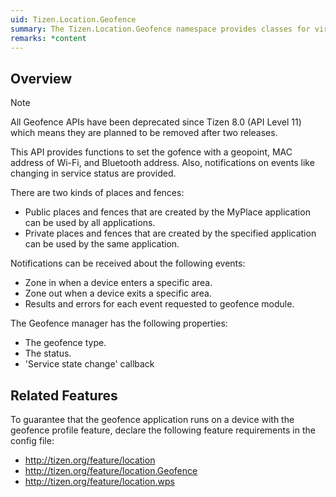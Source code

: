```yaml
---
uid: Tizen.Location.Geofence
summary: The Tizen.Location.Geofence namespace provides classes for virtual perimeter.
remarks: *content
---
```

## Overview

> [!NOTE]
> All Geofence APIs have been deprecated since Tizen 8.0 (API Level 11) which means they are planned to be removed after two releases.

This API provides functions to set the gofence with a geopoint, MAC address of Wi-Fi, and Bluetooth address.
Also, notifications on events like changing in service status are provided.

There are two kinds of places and fences:
- Public places and fences that are created by the MyPlace application can be used by all applications.
- Private places and fences that are created by the specified application can be used by the same application.

Notifications can be received about the following events:
- Zone in when a device enters a specific area.
- Zone out when a device exits a specific area.
- Results and errors for each event requested to geofence module.

The Geofence manager has the following properties:
- The geofence type.
- The status.
- 'Service state change' callback

## Related Features
To guarantee that the geofence application runs on a device with the geofence profile feature,
declare the following feature requirements in the config file:
* http://tizen.org/feature/location
* http://tizen.org/feature/location.Geofence
* http://tizen.org/feature/location.wps
